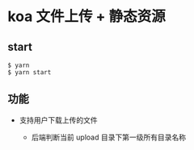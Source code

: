 # koa 文件上传 + 静态资源

## start

```shell
$ yarn 
$ yarn start
```

## 功能

- 支持用户下载上传的文件

    - 后端判断当前 upload 目录下第一级所有目录名称
  